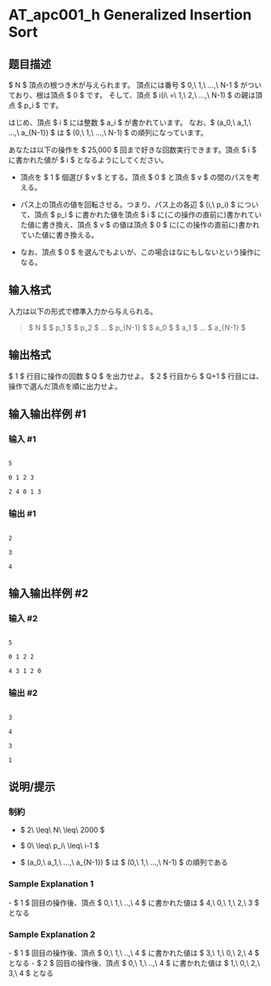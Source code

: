 # AT_apc001_h Generalized Insertion Sort

## 题目描述

[problemUrl]: https://atcoder.jp/contests/apc001/tasks/apc001_h

$ N $ 頂点の根つき木が与えられます。 頂点には番号 $ 0,\ 1,\ ...,\ N-1 $ がついており、根は頂点 $ 0 $ です。 そして、頂点 $ i(i\ =\ 1,\ 2,\ ...,\ N-1) $ の親は頂点 $ p_i $ です。

はじめ、頂点 $ i $ には整数 $ a_i $ が書かれています。 なお、$ (a_0,\ a_1,\ ...,\ a_{N-1}) $ は $ (0,\ 1,\ ...,\ N-1) $ の順列になっています。

あなたは以下の操作を $ 25,000 $ 回まで好きな回数実行できます。頂点 $ i $ に書かれた値が $ i $ となるようにしてください。

- 頂点を $ 1 $ 個選び $ v $ とする。頂点 $ 0 $ と頂点 $ v $ の間のパスを考える。
- パス上の頂点の値を回転させる。つまり、パス上の各辺 $ (i,\ p_i) $ について、頂点 $ p_i $ に書かれた値を頂点 $ i $ に(この操作の直前に)書かれていた値に書き換え、頂点 $ v $ の値は頂点 $ 0 $ に(この操作の直前に)書かれていた値に書き換える。
- なお、頂点 $ 0 $ を選んでもよいが、この場合はなにもしないという操作になる。

## 输入格式

入力は以下の形式で標準入力から与えられる。

> $ N $ $ p_1 $ $ p_2 $ ... $ p_{N-1} $ $ a_0 $ $ a_1 $ ... $ a_{N-1} $

## 输出格式

$ 1 $ 行目に操作の回数 $ Q $ を出力せよ。 $ 2 $ 行目から $ Q+1 $ 行目には、操作で選んだ頂点を順に出力せよ。

## 输入输出样例 #1

### 输入 #1

```
5
0 1 2 3
2 4 0 1 3
```

### 输出 #1

```
2
3
4
```

## 输入输出样例 #2

### 输入 #2

```
5
0 1 2 2
4 3 1 2 0
```

### 输出 #2

```
3
4
3
1
```

## 说明/提示

### 制約

- $ 2\ \leq\ N\ \leq\ 2000 $
- $ 0\ \leq\ p_i\ \leq\ i-1 $
- $ (a_0,\ a_1,\ ...,\ a_{N-1}) $ は $ (0,\ 1,\ ...,\ N-1) $ の順列である

### Sample Explanation 1

\- $ 1 $ 回目の操作後、頂点 $ 0,\ 1,\ ..,\ 4 $ に書かれた値は $ 4,\ 0,\ 1,\ 2,\ 3 $ となる

### Sample Explanation 2

\- $ 1 $ 回目の操作後、頂点 $ 0,\ 1,\ ..,\ 4 $ に書かれた値は $ 3,\ 1,\ 0,\ 2,\ 4 $ となる - $ 2 $ 回目の操作後、頂点 $ 0,\ 1,\ ..,\ 4 $ に書かれた値は $ 1,\ 0,\ 2,\ 3,\ 4 $ となる